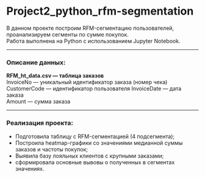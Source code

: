 # Project2_python_rfm-segmentation

В данном проекте построим RFM-сегментацию пользователей, проанализируем сегменты по сумме покупок.  
Работа выполнена на Python с использованием Jupyter Notebook.

---

### Описание данных:
**RFM_ht_data.csv —  таблица заказов**    
InvoiceNo —  уникальный идентификатор заказа (номер чека)  
CustomerCode —  идентификатор пользователя 
InvoiceDate —  дата заказа  
Amount —  сумма заказа  

---

### Реализация проекта:
* Подготовила таблицу с RFM-сегментацией (4 подсегмента);
* Построила heatmap-графики со значениями медианной суммы заказов и частоты покупок;
* Выявила базу лояльных клиентов с крупными заказами;
* сформировала основные вывовы о полученных в сегментах значениях.
